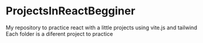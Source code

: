 # ProjectsInReactBegginer
My repository to practice react with a little projects using vite.js and tailwind
<br>
Each folder is a diferent project to practice
